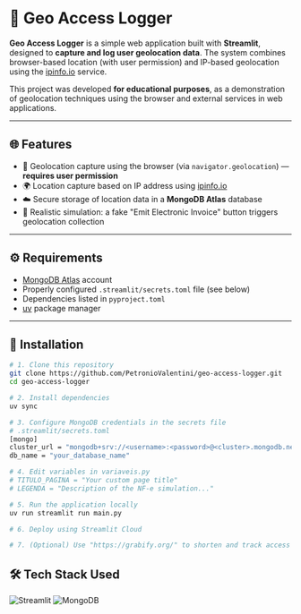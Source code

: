 # 📍 Geo Access Logger

**Geo Access Logger** is a simple web application built with **Streamlit**, designed to **capture and log user geolocation data**. The system combines browser-based location (with user permission) and IP-based geolocation using the [ipinfo.io](https://ipinfo.io) service.

This project was developed **for educational purposes**, as a demonstration of geolocation techniques using the browser and external services in web applications.

---

## 🌐 Features

- 📌 Geolocation capture using the browser (via `navigator.geolocation`) — **requires user permission**
- 🌍 Location capture based on IP address using [ipinfo.io](https://ipinfo.io)
- ☁️ Secure storage of location data in a **MongoDB Atlas** database
- 🧾 Realistic simulation: a fake "Emit Electronic Invoice" button triggers geolocation collection

---

## ⚙️ Requirements

- [MongoDB Atlas](https://www.mongodb.com/cloud/atlas) account
- Properly configured `.streamlit/secrets.toml` file (see below)
- Dependencies listed in `pyproject.toml`
- [uv](https://github.com/astral-sh/uv) package manager

---

## 🚀 Installation

```bash
# 1. Clone this repository
git clone https://github.com/PetronioValentini/geo-access-logger.git
cd geo-access-logger

# 2. Install dependencies
uv sync

# 3. Configure MongoDB credentials in the secrets file
# .streamlit/secrets.toml
[mongo]
cluster_url = "mongodb+srv://<username>:<password>@<cluster>.mongodb.net/?retryWrites=true&w=majority"
db_name = "your_database_name"

# 4. Edit variables in variaveis.py
# TITULO_PAGINA = "Your custom page title"
# LEGENDA = "Description of the NF-e simulation..."

# 5. Run the application locally
uv run streamlit run main.py

# 6. Deploy using Streamlit Cloud

# 7. (Optional) Use "https://grabify.org/" to shorten and track access to the app


```

## 🛠 Tech Stack Used
![Streamlit](https://img.shields.io/badge/Streamlit-%23FE4B4B.svg?style=for-the-badge&logo=streamlit&logoColor=white)
![MongoDB](https://img.shields.io/badge/MongoDB-%234ea94b.svg?style=for-the-badge&logo=mongodb&logoColor=white)